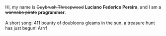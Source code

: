 Hi, my name is ~~Guybrush Threepwood~~ **Luciano Federico Pereira**, and I am a ~~wannabe pirate~~ **programmer**.<br><br>A short song: 411 bounty of doubloons gleams in the sun, a treasure hunt has just begun! Arrr!
